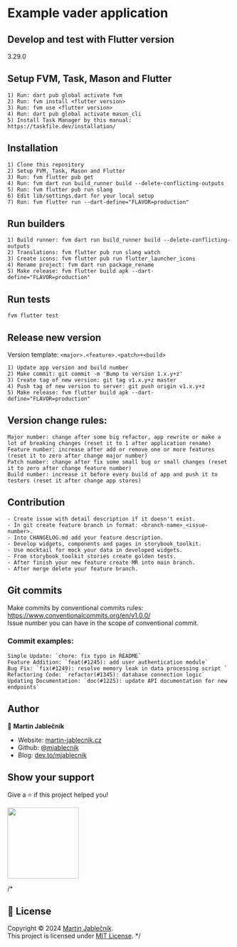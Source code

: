 # Example vader application

## Develop and test with Flutter version
3.29.0

## Setup FVM, Task, Mason and Flutter
  ```
  1) Run: dart pub global activate fvm
  2) Run: fvm install <flutter version>
  3) Run: fvm use <flutter version>
  4) Run: dart pub global activate mason_cli
  5) Install Task Manager by this manual: https://taskfile.dev/installation/
  ```

## Installation

  ```
  1) Clone this repository
  2) Setup FVM, Task, Mason and Flutter
  3) Run: fvm flutter pub get
  4) Run: fvm dart run build_runner build --delete-conflicting-outputs
  5) Run: fvm flutter pub run slang 
  6) Edit lib/settings.dart for your local setup
  7) Run: fvm flutter run --dart-define="FLAVOR=production"
  ```

## Run builders
  ```
  1) Build runner: fvm dart run build_runner build --delete-conflicting-outputs
  2) Translations: fvm flutter pub run slang watch 
  3) Create icons: fvm flutter pub run flutter_launcher_icons
  4) Rename project: fvm dart run package_rename
  5) Make release: fvm flutter build apk --dart-define="FLAVOR=production"
  ```

## Run tests
  ```
  fvm flutter test
  ```

## Release new version
Version template: `<major>.<feature>.<patch>+<build>`

  ```
  1) Update app version and build number
  2) Make commit: git commit -m 'Bump to version 1.x.y+z'
  3) Create tag of new version: git tag v1.x.y+z master
  4) Push tag of new version to server: git push origin v1.x.y+z
  5) Make release: fvm flutter build apk --dart-define="FLAVOR=production"                
  ```

## Version change rules:
  ```
  Major number: change after some big refactor, app rewrite or make a lot of breaking changes (reset it to 1 after application rename)
  Feature number: increase after add or remove one or more features (reset it to zero after change major number)
  Patch number: change after fix some small bug or small changes (reset it to zero after change feature number)
  Build number: increase it before every build of app and push it to testers (reset it after change app stores)
  ```

## Contribution
  ```
  - Create issue with detail description if it doesn't exist.
  - In git create feature branch in format: <branch-name>_<issue-number>.
  - Into CHANGELOG.md add your feature description.
  - Develop widgets, components and pages in storybook_toolkit.
  - Use mocktail for mock your data in developed widgets.
  - From storybook_toolkit stories create golden tests.
  - After finish your new feature create MR into main branch.
  - After merge delete your feature branch.
  ```

## Git commits
Make commits by conventional commits rules: https://www.conventionalcommits.org/en/v1.0.0/ <br>
Issue number you can have in the scope of conventional commit.

### Commit examples:
```
Simple Update: `chore: fix typo in README`
Feature Addition: `feat(#1245): add user authentication module`
Bug Fix: `fix(#1249): resolve memory leak in data processing script `
Refactoring Code: `refactor(#1345): database connection logic`
Updating Documentation: `doc(#1225): update API documentation for new endpoints`
```

## Author

👤 **Martin Jablečník**

* Website: [martin-jablecnik.cz](https://www.martin-jablecnik.cz)
* Github: [@mjablecnik](https://github.com/mjablecnik)
* Blog: [dev.to/mjablecnik](https://dev.to/mjablecnik)


## Show your support

Give a ⭐️ if this project helped you!

<a href="https://www.patreon.com/mjablecnik">
  <img src="https://c5.patreon.com/external/logo/become_a_patron_button@2x.png" width="160">
</a>


/*
## 📝 License

Copyright © 2024 [Martin Jablečník](https://github.com/mjablecnik).<br />
This project is licensed under [MIT License](https://github.com/mjablecnik/vader_popup/blob/master/LICENSE).
*/
